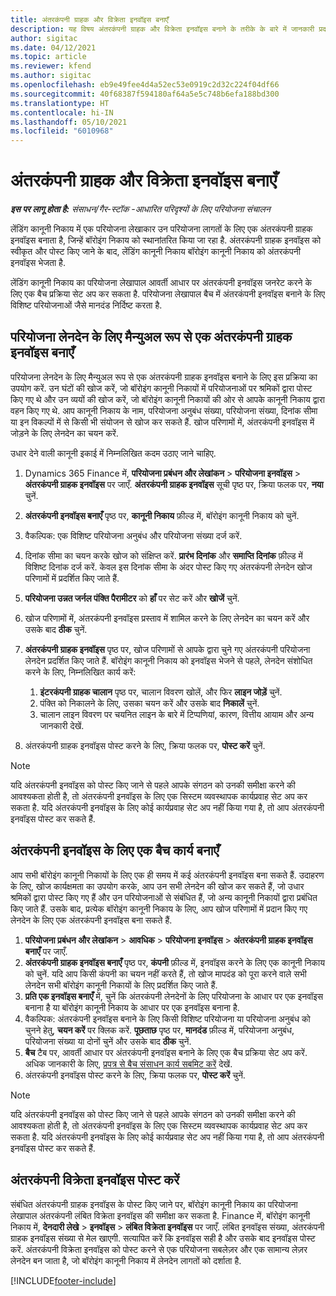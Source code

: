 ```yaml
---
title: अंतरकंपनी ग्राहक और विक्रेता इनवॉइस बनाएँ
description: यह विषय अंतरकंपनी ग्राहक और विक्रेता इनवॉइस बनाने के तरीके के बारे में जानकारी प्रदान करता है.
author: sigitac
ms.date: 04/12/2021
ms.topic: article
ms.reviewer: kfend
ms.author: sigitac
ms.openlocfilehash: eb9e49fee4d4a52ec53e0919c2d32c224f04df66
ms.sourcegitcommit: 40f68387f594180af64a5e5c748b6efa188bd300
ms.translationtype: HT
ms.contentlocale: hi-IN
ms.lasthandoff: 05/10/2021
ms.locfileid: "6010968"
---
```

# <a name="create-intercompany-customer-and-vendor-invoices"></a>अंतरकंपनी ग्राहक और विक्रेता इनवॉइस बनाएँ

_**इस पर लागू होता है:** संसाधन/गैर-स्टॉक -आधारित परिदृश्यों के लिए परियोजना संचालन_

लेंडिंग कानूनी निकाय में एक परियोजना लेखाकार उन परियोजना लागतों के लिए एक अंतरकंपनी ग्राहक इनवॉइस बनाता है, जिन्हें बॉरोइंग निकाय को स्थानांतरित किया जा रहा है. अंतरकंपनी ग्राहक इनवॉइस को स्वीकृत और पोस्ट किए जाने के बाद, लेंडिंग कानूनी निकाय बॉरोइंग कानूनी निकाय को अंतरकंपनी इनवॉइस भेजता है.

लेंडिंग कानूनी निकाय का परियोजना लेखापाल आवर्ती आधार पर अंतरकंपनी इनवॉइस जनरेट करने के लिए एक बैच प्रक्रिया सेट अप कर सकता है. परियोजना लेखापाल बैच में अंतरकंपनी इनवॉइस बनाने के लिए विशिष्ट परियोजनाओं जैसे मानदंड निर्दिष्ट करता है.

## <a name="manually-create-an-intercompany-customer-invoice-for-project-transactions"></a>परियोजना लेनदेन के लिए मैन्युअल रूप से एक अंतरकंपनी ग्राहक इनवॉइस बनाएँ 

परियोजना लेनदेन के लिए मैन्युअल रूप से एक अंतरकंपनी ग्राहक इनवॉइस बनाने के लिए इस प्रक्रिया का उपयोग करें. उन घंटों की खोज करें, जो बॉरोइंग कानूनी निकायों में परियोजनाओं पर श्रमिकों द्वारा पोस्ट किए गए थे और उन व्ययों की खोज करें, जो बॉरोइंग कानूनी निकायों की ओर से आपके कानूनी निकाय द्वारा वहन किए गए थे. आप कानूनी निकाय के नाम, परियोजना अनुबंध संख्या, परियोजना संख्या, दिनांक सीमा या इन विकल्पों में से किसी भी संयोजन से खोज कर सकते हैं. खोज परिणामों में, अंतरकंपनी इनवॉइस में जोड़ने के लिए लेनदेन का चयन करें. 

उधार देने वाली कानूनी इकाई में निम्नलिखित कदम उठाए जाने चाहिए. 

1. Dynamics 365 Finance में, **परियोजना प्रबंधन और लेखांकन** > **परियोजना इनवॉइस** > **अंतरकंपनी ग्राहक इनवॉइस** पर जाएँ. **अंतरकंपनी ग्राहक इनवॉइस** सूची पृष्ठ पर, क्रिया फलक पर, **नया** चुनें.
2. **अंतरकंपनी इनवॉइस बनाएँ** पृष्ठ पर, **कानूनी निकाय** फ़ील्ड में, बॉरोइंग कानूनी निकाय को चुनें.
3. वैकल्पिक: एक विशिष्ट परियोजना अनुबंध और परियोजना संख्या दर्ज करें.
4. दिनांक सीमा का चयन करके खोज को संक्षिप्त करें. **प्रारंभ दिनांक** और **समाप्ति दिनांक** फ़ील्ड में विशिष्ट दिनांक दर्ज करें. केवल इस दिनांक सीमा के अंदर पोस्ट किए गए अंतरकंपनी लेनदेन खोज परिणामों में प्रदर्शित किए जाते हैं.
5. **परियोजना उन्नत जर्नल पंक्ति पैरामीटर** को **हाँ** पर सेट करें और **खोजें** चुनें.
6. खोज परिणामों में, अंतरकंपनी इनवॉइस प्रस्ताव में शामिल करने के लिए लेनदेन का चयन करें और उसके बाद **ठीक** चुनें.
7. **अंतरकंपनी ग्राहक इनवॉइस** पृष्ठ पर, खोज परिणामों से आपके द्वारा चुने गए अंतरकंपनी परियोजना लेनदेन प्रदर्शित किए जाते हैं. बॉरोइंग कानूनी निकाय को इनवॉइस भेजने से पहले, लेनदेन संशोधित करने के लिए, निम्नलिखित कार्य करें:
  
    1. **इंटरकंपनी ग्राहक चालान** पृष्ठ पर, चालान विवरण खोलें, और फिर **लाइन जोड़ें** चुनें.
    2. पंक्ति को निकालने के लिए, उसका चयन करें और उसके बाद **निकालें** चुनें.
    3. चालान लाइन विवरण पर चयनित लाइन के बारे में टिप्पणियां, कारण, वित्तीय आयाम और अन्य जानकारी देखें.
    
8. अंतरकंपनी ग्राहक इनवॉइस पोस्ट करने के लिए, क्रिया फलक पर, **पोस्ट करें** चुनें.

> [!NOTE]
> यदि अंतरकंपनी इनवॉइस को पोस्ट किए जाने से पहले आपके संगठन को उनकी समीक्षा करने की आवश्यकता होती है, तो अंतरकंपनी इनवॉइस के लिए एक सिस्टम व्यवस्थापक कार्यप्रवाह सेट अप कर सकता है. यदि अंतरकंपनी इनवॉइस के लिए कोई कार्यप्रवाह सेट अप नहीं किया गया है, तो आप अंतरकंपनी इनवॉइस पोस्ट कर सकते हैं.

## <a name="create-a-batch-job-for-intercompany-invoices"></a>अंतरकंपनी इनवॉइस के लिए एक बैच कार्य बनाएँ

आप सभी बॉरोइंग कानूनी निकायों के लिए एक ही समय में कई अंतरकंपनी इनवॉइस बना सकते हैं. उदाहरण के लिए, खोज कार्यक्षमता का उपयोग करके, आप उन सभी लेनदेन की खोज कर सकते हैं, जो उधार श्रमिकों द्वारा पोस्ट किए गए हैं और उन परियोजनाओं से संबंधित हैं, जो अन्य कानूनी निकायों द्वारा प्रबंधित किए जाते हैं. उसके बाद, प्रत्येक बॉरोइंग कानूनी निकाय के लिए, आप खोज परिणामों में प्रदान किए गए लेनदेन के लिए एक अंतरकंपनी इनवॉइस बना सकते हैं.

1. **परियोजना प्रबंधन और लेखांकन** > **आवधिक** > **परियोजना इनवॉइस** > **अंतरकंपनी ग्राहक इनवॉइस बनाएँ** पर जाएँ.
2. **अंतरकंपनी ग्राहक इनवॉइस बनाएँ** पृष्ठ पर, **कंपनी** फ़ील्ड में, इनवॉइस करने के लिए एक कानूनी निकाय को चुनें. यदि आप किसी कंपनी का चयन नहीं करते हैं, तो खोज मापदंड को पूरा करने वाले सभी लेनदेन सभी बॉरोइंग कानूनी निकायों के लिए प्रदर्शित किए जाते हैं.
3. **प्रति एक इनवॉइस बनाएँ** में, चुनें कि अंतरकंपनी लेनदेनों के लिए परियोजना के आधार पर एक इनवॉइस बनाना है या बॉरोइंग कानूनी निकाय के आधार पर एक इनवॉइस बनाना है.
4. वैकल्पिक: अंतरकंपनी इनवॉइस बनाने के लिए किसी विशिष्ट परियोजना या परियोजना अनुबंध को चुनने हेतु, **चयन करें** पर क्लिक करें. **पूछताछ** पृष्ठ पर, **मानदंड** फ़ील्ड में, परियोजना अनुबंध, परियोजना संख्या या दोनों चुनें और उसके बाद **ठीक** चुनें.
5. **बैच** टैब पर, आवर्ती आधार पर अंतरकंपनी इनवॉइस बनाने के लिए एक बैच प्रक्रिया सेट अप करें. अधिक जानकारी के लिए, [प्रपत्र से बैच संसाधन कार्य सबमिट करें](/dynamicsax-2012/appuser-itpro/submit-a-batch-processing-job-from-a-form) देखें.
6. अंतरकंपनी इनवॉइस पोस्ट करने के लिए, क्रिया फलक पर, **पोस्ट करें** चुनें.

> [!NOTE]
> यदि अंतरकंपनी इनवॉइस को पोस्ट किए जाने से पहले आपके संगठन को उनकी समीक्षा करने की आवश्यकता होती है, तो अंतरकंपनी इनवॉइस के लिए एक सिस्टम व्यवस्थापक कार्यप्रवाह सेट अप कर सकता है. यदि अंतरकंपनी इनवॉइस के लिए कोई कार्यप्रवाह सेट अप नहीं किया गया है, तो आप अंतरकंपनी इनवॉइस पोस्ट कर सकते हैं.

## <a name="post-the-intercompany-vendor-invoice"></a>अंतरकंपनी विक्रेता इनवॉइस पोस्ट करें

संबंधित अंतरकंपनी ग्राहक इनवॉइस के पोस्ट किए जाने पर, बॉरोइंग कानूनी निकाय का परियोजना लेखापाल अंतरकंपनी लंबित विक्रेता इनवॉइस की समीक्षा कर सकता है. Finance में, बॉरोइंग कानूनी निकाय में, **देनदारी लेखे** > **इनवॉइस** > **लंबित विक्रेता इनवॉइस** पर जाएँ. लंबित इनवॉइस संख्या, अंतरकंपनी ग्राहक इनवॉइस संख्या से मेल खाएगी. सत्यापित करें कि इनवॉइस सही है और उसके बाद इनवॉइस पोस्ट करें. अंतरकंपनी विक्रेता इनवॉइस को पोस्ट करने से एक परियोजना सबलेज़र और एक सामान्य लेज़र लेनदेन बन जाता है, जो बॉरोइंग कानूनी निकाय में लेनदेन लागतों को दर्शाता है.


[!INCLUDE[footer-include](../includes/footer-banner.md)]
